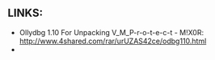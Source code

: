 
## LINKS:
* Ollydbg 1.10 For Unpacking V_M_P-r-o-t-e-c-t - M!X0R: http://www.4shared.com/rar/urUZAS42ce/odbg110.html
* 
